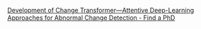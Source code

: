 [Development of Change Transformer—Attentive Deep-Learning Approaches for Abnormal Change Detection - Find a PhD ](https://qi.tc/qi/109945)